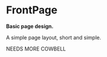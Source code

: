 FrontPage
=========

**Basic page design.**

A simple page layout, short and simple.

NEEDS MORE COWBELL